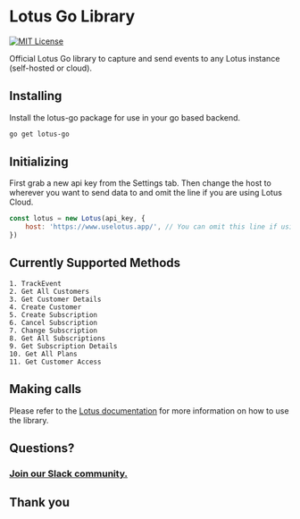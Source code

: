 # Lotus Go Library

[![MIT License](https://img.shields.io/badge/License-MIT-red.svg?style=flat)](https://opensource.org/licenses/MIT)

Official Lotus Go library to capture and send events to any Lotus instance (self-hosted or cloud).

## Installing

Install the lotus-go package for use in your go based backend.

```bash
go get lotus-go
```

## Initializing

First grab a new api key from the Settings tab. Then change the host to wherever you want to send data to and omit the line if you are using Lotus Cloud.

```jsx
const lotus = new Lotus(api_key, {
    host: 'https://www.uselotus.app/', // You can omit this line if using Lotus Cloud
})
```

## Currently Supported Methods

```
1. TrackEvent
2. Get All Customers
3. Get Customer Details
4. Create Customer
5. Create Subscription
6. Cancel Subscription
7. Change Subscription
8. Get All Subscriptions
9. Get Subscription Details
10. Get All Plans
11. Get Customer Access
```

## Making calls

Please refer to the [Lotus documentation](https://docs.uselotus.io/docs/api/) for more information on how to use the library.

## Questions?

### [Join our Slack community.](https://lotus-community.slack.com)

## Thank you
